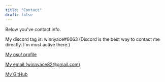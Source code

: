 ```yaml
---
title: "Contact"
draft: false
---
```


Below you've contact info.

My discord tag is: winnyace#6063 (Discord is the best way to contact me directly. I'm most active there.)

[My osu! profile](https://osu.ppy.sh/users/winnyace)

[My email (winnyace82@gmail.com)](mailto:winnyace82@gmail.com)

[My GitHub](https://github.com/winnyace)
